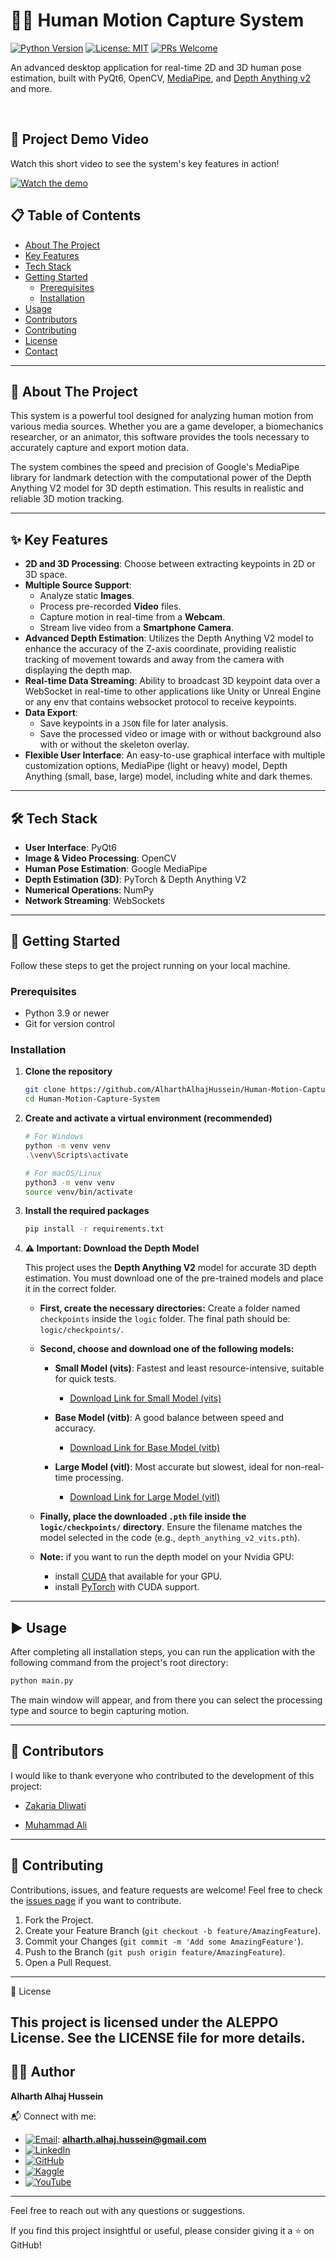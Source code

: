 # 🤸‍♂️ Human Motion Capture System

[![Python Version](https://img.shields.io/badge/Python-3.9%2B-blue.svg)](https://www.python.org/)
[![License: MIT](https://img.shields.io/badge/License-Aleppo-yellow.svg)](https://opensource.org/licenses/Aleppo)
[![PRs Welcome](https://img.shields.io/badge/PRs-welcome-brightgreen.svg)](CONTRIBUTING.md)

An advanced desktop application for real-time 2D and 3D human pose estimation, built with PyQt6, OpenCV, [MediaPipe](https://github.com/google-ai-edge/mediapipe), and [Depth Anything v2](https://github.com/DepthAnything/Depth-Anything-V2) and more.

<br>

## 🎥 Project Demo Video

Watch this short video to see the system's key features in action!

[![Watch the demo](https://github.com/AlharthAlhajHussein/Human-Motion-Capture-System/blob/main/resources/images/video_icon.png)](https://youtu.be/nQ9ILd5VCtU)



## 📋 Table of Contents

- [About The Project](#-about-the-project)
- [Key Features](#-key-features)
- [Tech Stack](#️-tech-stack)
- [Getting Started](#-getting-started)
  - [Prerequisites](#prerequisites)
  - [Installation](#installation)
- [Usage](#️-usage)
- [Contributors](#-contributors)
- [Contributing](#-Contributing)
- [License](#-license)
- [Contact](#-contact)

---

## 🌟 About The Project

This system is a powerful tool designed for analyzing human motion from various media sources. Whether you are a game developer, a biomechanics researcher, or an animator, this software provides the tools necessary to accurately capture and export motion data.

The system combines the speed and precision of Google's MediaPipe library for landmark detection with the computational power of the Depth Anything V2 model for 3D depth estimation. This results in realistic and reliable 3D motion tracking.

---

## ✨ Key Features

-   **2D and 3D Processing**: Choose between extracting keypoints in 2D or 3D space.
-   **Multiple Source Support**:
    -   Analyze static **Images**.
    -   Process pre-recorded **Video** files.
    -   Capture motion in real-time from a **Webcam**.
    -   Stream live video from a **Smartphone Camera**.
-   **Advanced Depth Estimation**: Utilizes the Depth Anything V2 model to enhance the accuracy of the Z-axis coordinate, providing realistic tracking of movement towards and away from the camera with displaying the depth map.
-   **Real-time Data Streaming**: Ability to broadcast 3D keypoint data over a WebSocket in real-time to other applications like Unity or Unreal Engine or any env that contains websocket protocol to receive keypoints.
-   **Data Export**:
    -   Save keypoints in a `JSON` file for later analysis.
    -   Save the processed video or image with or without background also with or without the skeleton overlay.
-   **Flexible User Interface**: An easy-to-use graphical interface with multiple customization options, MediaPipe (light or heavy) model, Depth Anything (small, base, large) model, including white and dark themes.

---

## 🛠️ Tech Stack

-   **User Interface**: PyQt6 
-   **Image & Video Processing**: OpenCV 
-   **Human Pose Estimation**: Google MediaPipe
-   **Depth Estimation (3D)**: PyTorch & Depth Anything V2
-   **Numerical Operations**: NumPy 
-   **Network Streaming**: WebSockets

---

## 🚀 Getting Started

Follow these steps to get the project running on your local machine.

### Prerequisites

-   Python 3.9 or newer
-   Git for version control

### Installation

1.  **Clone the repository**
    ```bash
    git clone https://github.com/AlharthAlhajHussein/Human-Motion-Capture-System.git
    cd Human-Motion-Capture-System
    ```

2.  **Create and activate a virtual environment (recommended)**
    ```bash
    # For Windows
    python -m venv venv
    .\venv\Scripts\activate

    # For macOS/Linux
    python3 -m venv venv
    source venv/bin/activate
    ```

3.  **Install the required packages**
    ```bash
    pip install -r requirements.txt
    ```

4.  **⚠️ Important: Download the Depth Model**

    This project uses the **Depth Anything V2** model for accurate 3D depth estimation. You must download one of the pre-trained models and place it in the correct folder.

    -   **First, create the necessary directories:**
        Create a folder named `checkpoints` inside the `logic` folder. The final path should be: `logic/checkpoints/`.

    -   **Second, choose and download one of the following models:**

        -   **Small Model (vits)**: Fastest and least resource-intensive, suitable for quick tests.
            -   [Download Link for Small Model (vits)](https://huggingface.co/depth-anything/Depth-Anything-V2-Small/resolve/main/depth_anything_v2_vits.pth?download=true)

        -   **Base Model (vitb)**: A good balance between speed and accuracy.
            -   [Download Link for Base Model (vitb)](https://huggingface.co/depth-anything/Depth-Anything-V2-Base/resolve/main/depth_anything_v2_vitb.pth?download=true)

        -   **Large Model (vitl)**: Most accurate but slowest, ideal for non-real-time processing.
            -   [Download Link for Large Model (vitl)](https://huggingface.co/depth-anything/Depth-Anything-V2-Large/resolve/main/depth_anything_v2_vitl.pth?download=true)

    -   **Finally, place the downloaded `.pth` file inside the `logic/checkpoints/` directory**. Ensure the filename matches the model selected in the code (e.g., `depth_anything_v2_vits.pth`).
    -   **Note:** if you want to run the depth model on your Nvidia GPU:
        - install [CUDA](https://developer.nvidia.com/cuda-downloads) that available for your GPU.
        - install [PyTorch](https://pytorch.org/get-started/locally/) with CUDA support. 

---

## ▶️ Usage

After completing all installation steps, you can run the application with the following command from the project's root directory:

```bash
python main.py
```
The main window will appear, and from there you can select the processing type and source to begin capturing motion.

---
## 👥 Contributors

I would like to thank everyone who contributed to the development of this project:

- [Zakaria Dliwati](https://github.com/AlharthAlhajHussein) 

- [Muhammad Ali](https://github.com/AlharthAlhajHussein)

---
## 🤝 Contributing

Contributions, issues, and feature requests are welcome! Feel free to check the [issues page](https://github.com/AlharthAlhajHussein/Human-Motion-Capture-System/issues) if you want to contribute.

1.  Fork the Project.
2.  Create your Feature Branch (`git checkout -b feature/AmazingFeature`).
3.  Commit your Changes (`git commit -m 'Add some AmazingFeature'`).
4.  Push to the Branch (`git push origin feature/AmazingFeature`).
5.  Open a Pull Request.

---
📄 License

This project is licensed under the ALEPPO License. See the LICENSE file for more details.
---

## 👨‍💻 Author

**Alharth Alhaj Hussein**

📬 Connect with me:
-   [![Email](https://img.shields.io/badge/Gmail-0A66C2?style=for-the-badge&logo=gmail&logoColor=white)](https://www.linkedin.com/in/alharth-alhaj-hussein-023417241): **alharth.alhaj.hussein@gmail.com**
-   [![LinkedIn](https://img.shields.io/badge/LinkedIn-0A66C2?style=for-the-badge&logo=linkedin&logoColor=white)](https://www.linkedin.com/in/alharth-alhaj-hussein-023417241)
-   [![GitHub](https://img.shields.io/badge/GitHub-181717?style=for-the-badge&logo=github&logoColor=white)](https://github.com/AlharthAlhajHussein)
-   [![Kaggle](https://img.shields.io/badge/Kaggle-20BEFF?style=for-the-badge&logo=kaggle&logoColor=white)](https://www.kaggle.com/alharthalhajhussein)
-   [![YouTube](https://img.shields.io/badge/YouTube-FF0000?style=for-the-badge&logo=youtube&logoColor=white)](https://www.youtube.com/@Alharth.Alhaj.Hussein)
---

Feel free to reach out with any questions or suggestions.

If you find this project insightful or useful, please consider giving it a ⭐ on GitHub!
